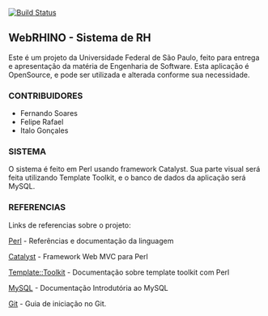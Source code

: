 [![Build Status](https://travis-ci.org/RhinoCompany/WebRHINO.svg?branch=master)](https://travis-ci.org/RhinoCompany/WebRHINO)
## WebRHINO - Sistema de RH
 
Este é um projeto da Universidade Federal de São Paulo,
feito para entrega e apresentação da matéria de Engenharia de Software.
Esta aplicação é OpenSource, e pode ser utilizada e alterada conforme sua 
necessidade. 

### CONTRIBUIDORES
* Fernando Soares
* Felipe Rafael
* Italo Gonçales

### SISTEMA

O sistema é feito em Perl usando framework Catalyst. Sua parte visual
será feita utilizando Template Toolkit, e o banco de dados da aplicação
será MySQL.

### REFERENCIAS

Links de referencias sobre o projeto:

[Perl](https://perl.org) - Referências e documentação da linguagem

[Catalyst](http://search.cpan.org/~ether/Catalyst-Manual-5.9009/lib/Catalyst/Manual/Tutorial.pod) - Framework Web MVC para Perl

[Template::Toolkit](http://www.template-toolkit.org/docs/index.html) - Documentação sobre template toolkit com Perl

[MySQL](http://dev.mysql.com/doc/refman/5.6/en/index.html) - Documentação Introdutória ao MySQL

[Git](https://git-scm.com/book/en/v1/Getting-Started) - Guia de iniciação no Git.
